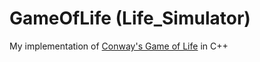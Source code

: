 # GameOfLife (Life_Simulator)

My implementation of [Conway's Game of Life](https://en.wikipedia.org/wiki/Conway%27s_Game_of_Life) in C++
